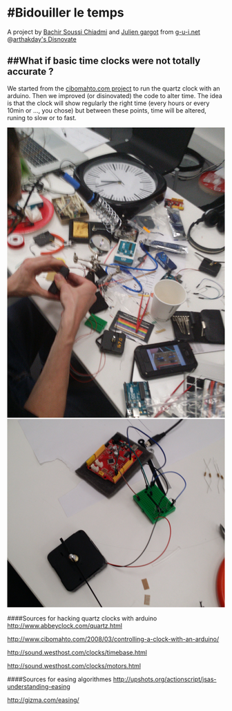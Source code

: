 #Bidouiller le temps
====================

A project by [Bachir Soussi Chiadmi](http://bachirsoussichiadmi.net) and [Julien gargot](http://gargot.co) from [g-u-i.net](http://www.g-u-i.net) @[arthakday's Disnovate](http://www.arthackday.net/events/disnovate)

##What if basic time clocks were not totally accurate ?
-------------------------------------------------------
We started from the [cibomahto.com project](http://www.cibomahto.com/2008/03/controlling-a-clock-with-an-arduino/) to run the quartz clock with an arduino. Then we improved (or disinovated) the code to alter time. The idea is that the clock will show regularly the right time (every hours or every 10min or ..., you chose) but between these points, time will be altered, runing to slow or to fast.

![Table](images/table.jpg)
![Montage](images/montage.jpg)


####Sources for hacking quartz clocks with arduino
http://www.abbeyclock.com/quartz.html

http://www.cibomahto.com/2008/03/controlling-a-clock-with-an-arduino/

http://sound.westhost.com/clocks/timebase.html

http://sound.westhost.com/clocks/motors.html

####Sources for easing algorithmes
http://upshots.org/actionscript/jsas-understanding-easing

http://gizma.com/easing/


